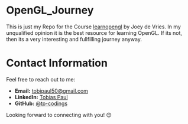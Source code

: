 # OpenGL_Journey
This is just my Repo for the Course [learnopengl](learnopengl.com) by Joey de Vries.
In my unqualified opinion it is the best resource for learning OpenGL. If its not, then its a very interesting and fullfilling journey anyway. 

# Contact Information

Feel free to reach out to me:

- **Email:** [tobipaul50@gmail.com](mailto:tobipaul50@gmail.com)
- **LinkedIn:** [Tobias Paul](https://www.linkedin.com/in/tobias-paul-657513276/)
- **GitHub:** [@tp-codings](https://github.com/tp-codings)

Looking forward to connecting with you! 😊
